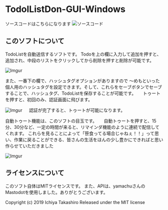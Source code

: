 # TodolListDon-GUI-Windows
ソースコードはこちらになります
![ソースコード](https://github.com/sanbongazin/TodoListDon-GUI)
## このソフトについて
TodoListを自動送信するソフトです。
Todoを上の欄に入力して追加を押すと、追加され、中段のリストをクリックしてから削除を押すと削除が可能です。

![Imgur](https://i.imgur.com/wdqldtn.png)

また、一番下の欄で、ハッシュタグオプションがありますので
～めもといった個人用のハッシュタグを設定できます。そして、これらをセーブボタンでセーブすることで、ハッシュタグ、TodoListを保存することが可能です。
　
トゥートを押すと、初回のみ、認証画面に飛びます。

![Imgur](https://i.imgur.com/DyBLGLu.png)
　
認証が完了すると、トゥートが可能になります。
　

自動トゥート機能は、このソフトの目玉です。
　
自動トゥートを押すと、15分、30分など、一定の時間が来ると、リマインダ機能のように連続で配信してくれます。
これらを見ることによって「笹食ってる場合じゃねぇ！！」って思い、作業に戻ることができる、皆さんの生活をほんの少し豊かにできればと思い作らせていただきました

![Imgur](https://i.imgur.com/V1ao6kB.png)



## ライセンスについて
このソフト自体はMITライセンスです。
また、APIは、yamachuさんのMastodotを使用しました。ありがとうございます。


Copyright (c) 2019 Ichiya Takashiro
Released under the MIT license
